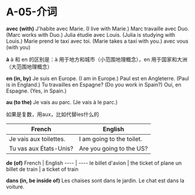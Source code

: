 # A-05-介词

**avec (with)**
J'habite avec Marie. (I live with Marie.)
Marc travaille avec Duo. (Marc works with Duo.)
Julia étudie avec Louis. (Julia is studying with Louis.)
Marie prend le taxi avec toi. (Marie takes a taxi with you.)
avec vous (with you)

**à**
à 和 en 的区别是：à 用于地方和城市（小范围地理概念），en 用于国家和大洲（大范围地理概念）

**en (in, by)**
Je suis en Europe. (I am in Europe.)
Paul est en Angleterre. (Paul is in England.)
Tu travailles en Espagne? (Do you work in Spain?)
Oui, en Espagne. (Yes, in Spain.)

**au (to the)**
Je vais au parc. (Je vais à le parc.)

如果是复数，用aux，比如代替les什么的

French | English
---- | ----
Je vais aux toilettes. | I am going to the toilet.
Tu vas aux États-Unis? | Are you going to the US?

**de (of)**
French | English
---- | ----
le billet d'avion | the ticket of plane
un billet de train | a ticket of train

**dans (in, be inside of)**
Les chaises sont dans le jardin.
Le chat est dans la voiture.